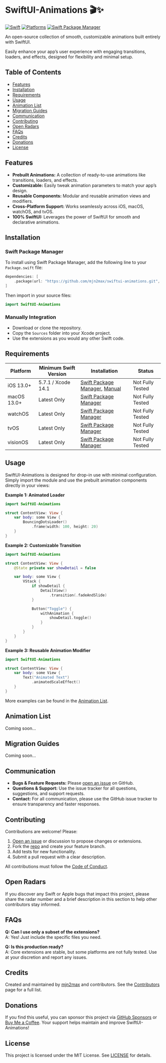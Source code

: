 # SwiftUI-Animations 🎬✨

[![Swift](https://img.shields.io/badge/Swift-5.x_6.x-orange?style=flat-square)](https://img.shields.io/badge/Swift-5.x_6.x-Orange?style=flat-square)
[![Platforms](https://img.shields.io/badge/Platforms-iOS_macOS_watchOS_tvOS_visionOS-yellowgreen?style=flat-square)](https://img.shields.io/badge/Platforms-iOS_macOS_watchOS_tvOS_visionOS-Green?style=flat-square)
[![Swift Package Manager](https://img.shields.io/badge/Swift_Package_Manager-compatible-orange?style=flat-square)](https://img.shields.io/badge/Swift_Package_Manager-compatible-orange?style=flat-square)

An open-source collection of smooth, customizable animations built entirely with SwiftUI.

Easily enhance your app’s user experience with engaging transitions, loaders, and effects, designed for flexibility and minimal setup.

## Table of Contents

- [Features](#features)
- [Installation](#installation)
- [Requirements](#requirements)
- [Usage](#usage)
- [Animation List](#animation-list)
- [Migration Guides](#migration-guides)
- [Communication](#communication)
- [Contributing](#contributing)
- [Open Radars](#open-radars)
- [FAQs](#faqs)
- [Credits](#credits)
- [Donations](#donations)
- [License](#license)

## Features

- **Prebuilt Animations:** A collection of ready-to-use animations like transitions, loaders, and effects.
- **Customizable:** Easily tweak animation parameters to match your app’s design.
- **Reusable Components:** Modular and reusable animation views and modifiers.
- **Cross-Platform Support:** Works seamlessly across iOS, macOS, watchOS, and tvOS.
- **100% SwiftUI:** Leverages the power of SwiftUI for smooth and declarative animations.

## Installation

### Swift Package Manager

To install using Swift Package Manager, add the following line to your `Package.swift` file:

```swift
dependencies: [
    .package(url: "https://github.com/mjn2max/swiftui-animations.git", from: "1.0.0")
]
```

Then import in your source files:

```swift
import SwiftUI-Animations
```

### Manually Integration

- Download or clone the repository.
- Copy the `Sources` folder into your Xcode project.
- Use the extensions as you would any other Swift code.

## Requirements

| Platform    | Minimum Swift Version | Installation                                                         | Status           |
| ----------- | --------------------- | -------------------------------------------------------------------- | ---------------- |
| iOS 13.0+   | 5.7.1 / Xcode 14.1    | [Swift Package Manager](#swift-package-manager), [Manual](#manually) | Not Fully Tested |
| macOS 13.0+ | Latest Only           | [Swift Package Manager](#swift-package-manager)                      | Not Fully Tested |
| watchOS     | Latest Only           | [Swift Package Manager](#swift-package-manager)                      | Not Fully Tested |
| tvOS        | Latest Only           | [Swift Package Manager](#swift-package-manager)                      | Not Fully Tested |
| visionOS    | Latest Only           | [Swift Package Manager](#swift-package-manager)                      | Not Fully Tested |

## Usage

SwiftUI-Animations is designed for drop-in use with minimal configuration. Simply import the module and use the prebuilt animation components directly in your views:

**Example 1: Animated Loader**

```swift
import SwiftUI-Animations

struct ContentView: View {
    var body: some View {
        BouncingDotsLoader()
            .frame(width: 100, height: 20)
    }
}
```

**Example 2: Customizable Transition**

```swift
import SwiftUI-Animations

struct ContentView: View {
    @State private var showDetail = false

    var body: some View {
        VStack {
            if showDetail {
                DetailView()
                    .transition(.fadeAndSlide)
            }

            Button("Toggle") {
                withAnimation {
                    showDetail.toggle()
                }
            }
        }
    }
}
```

**Example 3: Reusable Animation Modifier**

```swift
import SwiftUI-Animations

struct ContentView: View {
    var body: some View {
        Text("Animated Text")
            .animatedScaleEffect()
    }
}
```

More examples can be found in the [Animation List](#animation-list).

## Animation List

Coming soon...

## Migration Guides

Coming soon...

## Communication

- **Bugs & Feature Requests:** Please [open an issue](https://github.com/mjn2max/swiftui-animations/issues) on GitHub.
- **Questions & Support:** Use the issue tracker for all questions, suggestions, and support requests.
- **Contact:** For all communication, please use the GitHub issue tracker to ensure transparency and faster responses.

## Contributing

Contributions are welcome! Please:

1. [Open an issue](https://github.com/mjn2max/swiftui-animations/issues) or discussion to propose changes or extensions.
2. Fork the [repo](https://github.com/mjn2max/swiftui-animations) and create your feature branch.
3. Add tests for new functionality.
4. Submit a pull request with a clear description.

All contributions must follow the [Code of Conduct](https://www.swift.org/code-of-conduct/).

## Open Radars

If you discover any Swift or Apple bugs that impact this project, please share the radar number and a brief description in this section to help other contributors stay informed.

## FAQs

**Q: Can I use only a subset of the extensions?**  
A: Yes! Just include the specific files you need.

**Q: Is this production ready?**  
A: Core extensions are stable, but some platforms are not fully tested. Use at your discretion and report any issues.

## Credits

Created and maintained by [mjn2max](https://github.com/mjn2max) and contributors. See the [Contributors](https://github.com/mjn2max/swiftui-animations/graphs/contributors) page for a full list.

## Donations

If you find this useful, you can sponsor this project via [GitHub Sponsors](https://github.com/sponsors/mjn2max) or [Buy Me a Coffee](https://buymeacoffee.com/mjn2max). Your support helps maintain and improve SwiftUI-Animations!

## License

This project is licensed under the MIT License. See [LICENSE](/LICENSE) for details.
